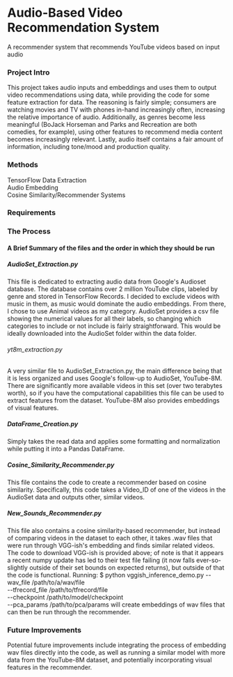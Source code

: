 # Audio-Based Video Recommendation System
A recommender system that recommends YouTube videos based on input audio

### Project Intro

This project takes audio inputs and embeddings and uses them to output video recommendations using [](https://research.google.com/audioset/ "AudioSet") data, while providing the code for some feature extraction for [](https://research.google.com/youtube8m/ "YouTube-8M") data. The reasoning is fairly simple; consumers are watching movies and TV with phones in-hand increasingly often, increasing the relative importance of audio. Additionally, as genres become less meaningful (BoJack Horseman and Parks and Recreation are both comedies, for example), using other features to recommend media content becomes increasingly relevant. Lastly, audio itself contains a fair amount of information, including tone/mood and production quality.

### Methods
TensorFlow Data Extraction  
Audio Embedding  
Cosine Similarity/Recommender Systems  

### Requirements
[](https://www.python.org/downloads/ "Python")
[](https://www.tensorflow.org/install "TensorFlow")
[](https://github.com/tensorflow/models/tree/master/research/audioset/vggish "VGG-ish")
[](https://numpy.org/ "Numpy")
[](https://pandas.pydata.org/ "Pandas")
[](https://scikit-learn.org/stable/ "scikit-learn")

### The Process
#### A Brief Summary of the files and the order in which they should be run

##### AudioSet_Extraction.py
This file is dedicated to extracting audio data from Google's Audioset database. The database contains over 2 million YouTube clips, labeled by genre and stored in TensorFlow Records. I decided to exclude videos with music in them, as music would dominate the audio embeddings. From there, I chose to use Animal videos as my category. AudioSet provides a csv file showing the numerical values for all their labels, so changing which categories to include or not include is fairly straightforward. This would be ideally downloaded into the AudioSet folder within the data folder.

###### yt8m_extraction.py
A very similar file to AudioSet_Extraction.py, the main difference being that it is less organized and uses Google's follow-up to AudioSet, YouTube-8M. There are significantly more available videos in this set (over two terabytes worth), so if you have the computational capabilities this file can be used to extract features from the dataset. YouTube-8M also provides embeddings of visual features.

##### DataFrame_Creation.py
Simply takes the read data and applies some formatting and normalization while putting it into a Pandas DataFrame.

##### Cosine_Similarity_Recommender.py
This file contains the code to create a recommender based on cosine similarity. Specifically, this code takes a Video_ID of one of the videos in the AudioSet data and outputs other, similar videos.

##### New_Sounds_Recommender.py
This file also contains a cosine similarity-based recommender, but instead of comparing videos in the dataset to each other, it takes .wav files that were run through VGG-ish's embedding and finds similar related videos. The code to download VGG-ish is provided above; of note is that it appears a recent numpy update has led to their test file failing (it now falls ever-so-slightly outside of their set bounds on expected returns), but outside of that the code is functional. Running:
$ python vggish_inference_demo.py --wav_file /path/to/a/wav/file \
                                    --tfrecord_file /path/to/tfrecord/file \
                                    --checkpoint /path/to/model/checkpoint \
                                    --pca_params /path/to/pca/params
will create embeddings of wav files that can then be run through the recommender.

### Future Improvements
Potential future improvements include integrating the process of embedding wav files directly into the code, as well as running a similar model with more data from the YouTube-8M dataset, and potentially incorporating visual features in the recommender.
